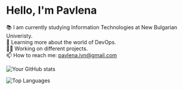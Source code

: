 # Hello, I'm Pavlena 

📚 I am currently studying Information Technologies at New Bulgarian Univeristy.<br>
🌱 Learning more about the world of DevOps.<br>
👨‍💻 Working on different projects.<br>
📫 How to reach me: pavlena.ivn@gmail.com<br>

![Your GitHub stats](https://github-readme-stats.vercel.app/api?username=hypey-pi&show_icons=true&theme=radical)

![Top Languages](https://github-readme-stats.vercel.app/api/top-langs/?username=hypey-pi&layout=compact&theme=radical)
